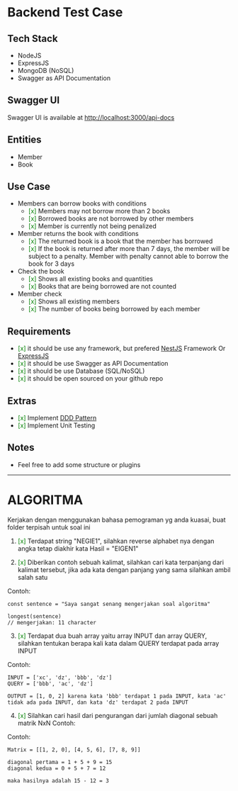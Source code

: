 # Backend Test Case
## Tech Stack

- NodeJS
- ExpressJS
- MongoDB (NoSQL)
- Swagger as API Documentation

## Swagger UI

Swagger UI is available at [http://localhost:3000/api-docs](http://localhost:3000/api-docs)

## Entities

- Member
- Book

## Use Case

- Members can borrow books with conditions
    - <span style="color:green">[x]</span>  Members may not borrow more than 2 books
    - <span style="color:green">[x]</span>  Borrowed books are not borrowed by other members
    - <span style="color:green">[x]</span>  Member is currently not being penalized
- Member returns the book with conditions
    - <span style="color:green">[x]</span>  The returned book is a book that the member has borrowed
    - <span style="color:green">[x]</span>  If the book is returned after more than 7 days, the member will be subject to a penalty. Member with penalty cannot able to borrow the book for 3 days
- Check the book
    - <span style="color:green">[x]</span>  Shows all existing books and quantities
    - <span style="color:green">[x]</span>  Books that are being borrowed are not counted
- Member check
    - <span style="color:green">[x]</span>  Shows all existing members
    - <span style="color:green">[x]</span>  The number of books being borrowed by each member

## Requirements

- <span style="color:green">[x]</span>  it should be use any framework, but prefered [NestJS](https://nestjs.com/) Framework Or [ExpressJS](https://expressjs.com/)
- <span style="color:green">[x]</span>  it should be use Swagger as API Documentation
- <span style="color:green">[x]</span>  it should be use Database (SQL/NoSQL)
- <span style="color:green">[x]</span>  it should be open sourced on your github repo

## Extras

- <span style="color:green">[x]</span>  Implement [DDD Pattern]([https://khalilstemmler.com/articles/categories/domain-driven-design/](https://khalilstemmler.com/articles/categories/domain-driven-design/))
- <span style="color:green">[x]</span>  Implement Unit Testing

## Notes
- Feel free to add some structure or plugins


------

# ALGORITMA
Kerjakan dengan menggunakan bahasa pemograman yg anda kuasai, buat folder terpisah untuk soal ini

1. <span style="color:green">[x]</span> Terdapat string "NEGIE1", silahkan reverse alphabet nya dengan angka tetap diakhir kata Hasil = "EIGEN1"

2. <span style="color:green">[x]</span> Diberikan contoh sebuah kalimat, silahkan cari kata terpanjang dari kalimat tersebut, jika ada kata dengan panjang yang sama silahkan ambil salah satu

Contoh:  
```
const sentence = "Saya sangat senang mengerjakan soal algoritma"

longest(sentence) 
// mengerjakan: 11 character
```
3. <span style="color:green">[x]</span> Terdapat dua buah array yaitu array INPUT dan array QUERY, silahkan tentukan berapa kali kata dalam QUERY terdapat pada array INPUT

Contoh:  
```
INPUT = ['xc', 'dz', 'bbb', 'dz']  
QUERY = ['bbb', 'ac', 'dz']  

OUTPUT = [1, 0, 2] karena kata 'bbb' terdapat 1 pada INPUT, kata 'ac' tidak ada pada INPUT, dan kata 'dz' terdapat 2 pada INPUT
```

4. <span style="color:green">[x]</span> Silahkan cari hasil dari pengurangan dari jumlah diagonal sebuah matrik NxN Contoh:

Contoh:
```
Matrix = [[1, 2, 0], [4, 5, 6], [7, 8, 9]]

diagonal pertama = 1 + 5 + 9 = 15 
diagonal kedua = 0 + 5 + 7 = 12 

maka hasilnya adalah 15 - 12 = 3
```


